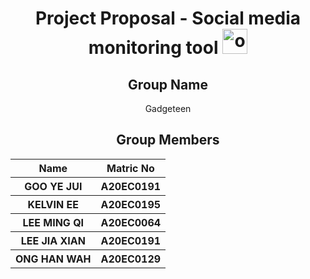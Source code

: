 <h1 align="center"> Project Proposal - Social media monitoring tool <a href="#" target="_blank" rel="noreferrer"> <img src="https://user-images.githubusercontent.com/97009588/226456635-fa047b5b-8c40-48b1-a5c1-651638663d66.png" alt="oracle" width="40" height="40"/> </a>   <br>
</h1>
<h2 align="center">
  Group Name
  <br>
</h2>

<p align="center">
  <a>Gadgeteen</a><br>
</p>

<h2 align="center">
  Group Members
  <br>
</h2>
<p align="center">
<table align="center">
  <tr>
    <th>Name</th>
    <th>Matric No</th>
  </tr>
  <tr>
    <th>GOO YE JUI</th>
    <th>A20EC0191</th>
  </tr>
    <tr>
    <th>KELVIN EE</th>
    <th>A20EC0195</th>
  </tr>
    <tr>
    <th>LEE MING QI</th>
    <th>A20EC0064</th>
  </tr>
    <tr>
    <th>LEE JIA XIAN</th>
    <th>A20EC0191</th>
  </tr>
    <tr>
    <th>ONG HAN WAH</th>
    <th>A20EC0129</th>
  </tr>
</table>
</p>
